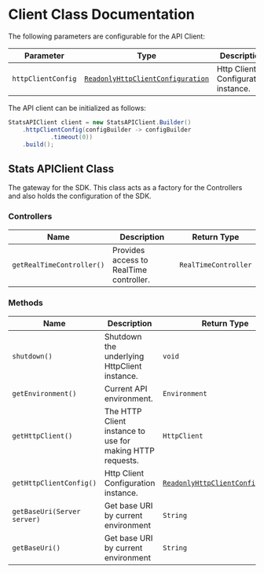 
# Client Class Documentation

The following parameters are configurable for the API Client:

| Parameter | Type | Description |
|  --- | --- | --- |
| `httpClientConfig` | [`ReadonlyHttpClientConfiguration`](http-client-configuration.md) | Http Client Configuration instance. |

The API client can be initialized as follows:

```java
StatsAPIClient client = new StatsAPIClient.Builder()
    .httpClientConfig(configBuilder -> configBuilder
            .timeout(0))
    .build();
```

## Stats APIClient Class

The gateway for the SDK. This class acts as a factory for the Controllers and also holds the configuration of the SDK.

### Controllers

| Name | Description | Return Type |
|  --- | --- | --- |
| `getRealTimeController()` | Provides access to RealTime controller. | `RealTimeController` |

### Methods

| Name | Description | Return Type |
|  --- | --- | --- |
| `shutdown()` | Shutdown the underlying HttpClient instance. | `void` |
| `getEnvironment()` | Current API environment. | `Environment` |
| `getHttpClient()` | The HTTP Client instance to use for making HTTP requests. | `HttpClient` |
| `getHttpClientConfig()` | Http Client Configuration instance. | [`ReadonlyHttpClientConfiguration`](http-client-configuration.md) |
| `getBaseUri(Server server)` | Get base URI by current environment | `String` |
| `getBaseUri()` | Get base URI by current environment | `String` |


